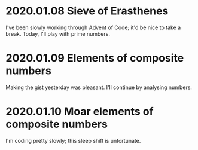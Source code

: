 # 2020.01.08 Sieve of Erasthenes
I've been slowly working through Advent of Code; it'd be nice to take a break. Today, I'll play with prime numbers.

# 2020.01.09 Elements of composite numbers
Making the gist yesterday was pleasant. I'll continue by analysing numbers.

# 2020.01.10 Moar elements of composite numbers
I'm coding pretty slowly; this sleep shift is unfortunate.